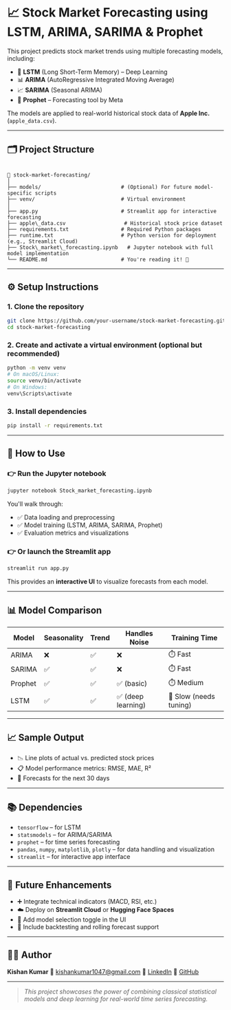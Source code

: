 
# 📈 Stock Market Forecasting using LSTM, ARIMA, SARIMA & Prophet

This project predicts stock market trends using multiple forecasting models, including:

- 🧠 **LSTM** (Long Short-Term Memory) – Deep Learning
- 📊 **ARIMA** (AutoRegressive Integrated Moving Average)
- 📈 **SARIMA** (Seasonal ARIMA)
- 🔮 **Prophet** – Forecasting tool by Meta

The models are applied to real-world historical stock data of **Apple Inc.** (`apple_data.csv`).

---

## 🗂️ Project Structure

```

📁 stock-market-forecasting/
│
├── models/                          # (Optional) For future model-specific scripts
├── venv/                            # Virtual environment
│
├── app.py                           # Streamlit app for interactive forecasting
├── apple\_data.csv                   # Historical stock price dataset
├── requirements.txt                 # Required Python packages
├── runtime.txt                      # Python version for deployment (e.g., Streamlit Cloud)
├── Stock\_market\_forecasting.ipynb   # Jupyter notebook with full model implementation
└── README.md                        # You're reading it! 📘

````

---

## ⚙️ Setup Instructions

### 1. Clone the repository

```bash
git clone https://github.com/your-username/stock-market-forecasting.git
cd stock-market-forecasting
````

### 2. Create and activate a virtual environment (optional but recommended)

```bash
python -m venv venv
# On macOS/Linux:
source venv/bin/activate
# On Windows:
venv\Scripts\activate
```

### 3. Install dependencies

```bash
pip install -r requirements.txt
```

---

## 🚀 How to Use

### 👉 Run the Jupyter notebook

```bash
jupyter notebook Stock_market_forecasting.ipynb
```

You'll walk through:

* ✅ Data loading and preprocessing
* ✅ Model training (LSTM, ARIMA, SARIMA, Prophet)
* ✅ Evaluation metrics and visualizations

### 👉 Or launch the Streamlit app

```bash
streamlit run app.py
```

This provides an **interactive UI** to visualize forecasts from each model.

---

## 📊 Model Comparison

| Model   | Seasonality | Trend | Handles Noise     | Training Time          |
| ------- | ----------- | ----- | ----------------- | ---------------------- |
| ARIMA   | ❌           | ✅     | ❌                 | ⏱️ Fast                |
| SARIMA  | ✅           | ✅     | ❌                 | ⏱️ Fast                |
| Prophet | ✅           | ✅     | ✅ (basic)         | ⏱️ Medium              |
| LSTM    | ✅           | ✅     | ✅ (deep learning) | 🐢 Slow (needs tuning) |

---

## 📈 Sample Output

* 📉 Line plots of actual vs. predicted stock prices
* 📋 Model performance metrics: RMSE, MAE, R²
* 🔮 Forecasts for the next 30 days

---

## 📚 Dependencies

* `tensorflow` – for LSTM
* `statsmodels` – for ARIMA/SARIMA
* `prophet` – for time series forecasting
* `pandas`, `numpy`, `matplotlib`, `plotly` – for data handling and visualization
* `streamlit` – for interactive app interface

---

## 📌 Future Enhancements

* ➕ Integrate technical indicators (MACD, RSI, etc.)
* ☁️ Deploy on **Streamlit Cloud** or **Hugging Face Spaces**
* 🔘 Add model selection toggle in the UI
* 🔁 Include backtesting and rolling forecast support

---

## 🙋‍♂️ Author

**Kishan Kumar**
📧 [kishankumar1047@gmail.com](mailto:kishankumar1047@gmail.com)
🔗 [LinkedIn](https://linkedin.com/in/kishankumar098)
🐙 [GitHub](https://github.com/kishankumar1047)

---

> *This project showcases the power of combining classical statistical models and deep learning for real-world time series forecasting.*
